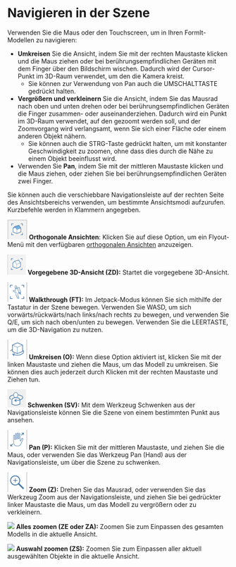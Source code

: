 # Navigieren in der Szene

Verwenden Sie die Maus oder den Touchscreen, um in Ihren FormIt-Modellen zu navigieren:

* **Umkreisen** Sie die Ansicht, indem Sie mit der rechten Maustaste klicken und die Maus ziehen oder bei berührungsempfindlichen Geräten mit dem Finger über den Bildschirm wischen. Dadurch wird der Cursor-Punkt im 3D-Raum verwendet, um den die Kamera kreist.
   * Sie können zur Verwendung von Pan auch die UMSCHALTTASTE gedrückt halten.
* **Vergrößern und verkleinern** Sie die Ansicht, indem Sie das Mausrad nach oben und unten drehen oder bei berührungsempfindlichen Geräten die Finger zusammen- oder auseinanderziehen. Dadurch wird ein Punkt im 3D-Raum verwendet, auf den gezoomt werden soll, und der Zoomvorgang wird verlangsamt, wenn Sie sich einer Fläche oder einem anderen Objekt nähern.
   * Sie können auch die STRG-Taste gedrückt halten, um mit konstanter Geschwindigkeit zu zoomen, ohne dass dies durch die Nähe zu einem Objekt beeinflusst wird.
* Verwenden Sie **Pan**, indem Sie mit der mittleren Maustaste klicken und die Maus ziehen, oder ziehen Sie bei berührungsempfindlichen Geräten zwei Finger.

Sie können auch die verschiebbare Navigationsleiste auf der rechten Seite des Ansichtsbereichs verwenden, um bestimmte Ansichtsmodi aufzurufen. Kurzbefehle werden in Klammern angegeben.

![](../.gitbook/assets/20190618-ortho-views.png) **Orthogonale Ansichten**: Klicken Sie auf diese Option, um ein Flyout-Menü mit den verfügbaren [orthogonalen Ansichten](../tool-library/orthographic-views.md) anzuzeigen.

![](../.gitbook/assets/20190618-3d-view.png) **Vorgegebene 3D-Ansicht (ZD):** Startet die vorgegebene 3D-Ansicht.

![](../.gitbook/assets/jet-pack.png) **Walkthrough (FT):** Im Jetpack-Modus können Sie sich mithilfe der Tastatur in der Szene bewegen. Verwenden Sie WASD, um sich vorwärts/rückwärts/nach links/nach rechts zu bewegen, und verwenden Sie Q/E, um sich nach oben/unten zu bewegen. Verwenden Sie die LEERTASTE, um die 3D-Navigation zu nutzen.

![](../.gitbook/assets/orbit-tool.png) **Umkreisen (O):** Wenn diese Option aktiviert ist, klicken Sie mit der linken Maustaste und ziehen die Maus, um das Modell zu umkreisen. Sie können dies auch jederzeit durch Klicken mit der rechten Maustaste und Ziehen tun.

![](../.gitbook/assets/swivel.PNG) **Schwenken (SV):** Mit dem Werkzeug Schwenken aus der Navigationsleiste können Sie die Szene von einem bestimmten Punkt aus ansehen.

![](../.gitbook/assets/panning.png) **Pan (P):** Klicken Sie mit der mittleren Maustaste, und ziehen Sie die Maus, oder verwenden Sie das Werkzeug Pan (Hand) aus der Navigationsleiste, um über die Szene zu schwenken.

![](../.gitbook/assets/zoom.png) **Zoom (Z):** Drehen Sie das Mausrad, oder verwenden Sie das Werkzeug Zoom aus der Navigationsleiste, und ziehen Sie bei gedrückter linker Maustaste die Maus, um das Modell zu vergrößern oder zu verkleinern.

![](../.gitbook/assets/zoom\_all.png) **Alles zoomen (ZE oder ZA):** Zoomen Sie zum Einpassen des gesamten Modells in die aktuelle Ansicht.

![](../.gitbook/assets/zoom\_selection.png) **Auswahl zoomen (ZS):** Zoomen Sie zum Einpassen aller aktuell ausgewählten Objekte in die aktuelle Ansicht.
